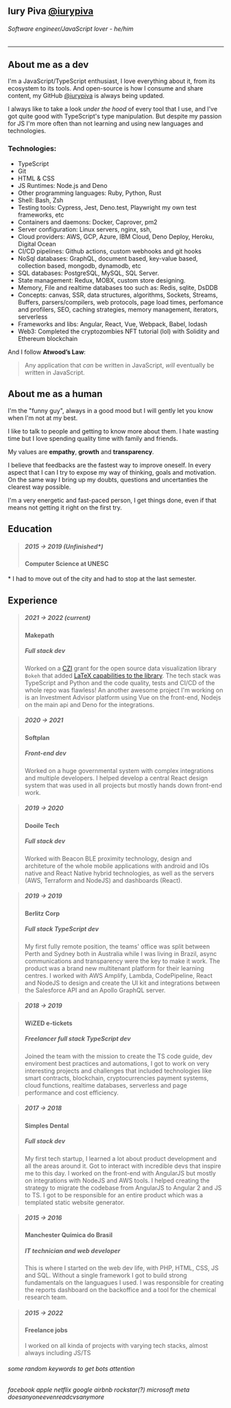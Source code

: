 ## Iury Piva [@iurypiva](https://github.com/iurypiva)

###### Software engineer/JavaScript lover - he/him

---

## About me as a dev

I'm a JavaScript/TypeScript enthusiast, I love everything about it, from its
ecosystem to its tools. And open-source is how I consume and share content, my
GitHub [@iurypiva](https://github.com/iurypiva) is always being updated.

I always like to take a look _under the hood_ of every tool that I use, and I've
got quite good with TypeScript's type manipulation. But despite my passion for
JS I'm more often than not learning and using new languages and technologies.

### Technologies:

- TypeScript
- Git
- HTML & CSS
- JS Runtimes: Node.js and Deno
- Other programming languages: Ruby, Python, Rust
- Shell: Bash, Zsh
- Testing tools: Cypress, Jest, Deno.test, Playwright my own test frameworks, etc
- Containers and daemons: Docker, Caprover, pm2
- Server configuration: Linux servers, nginx, ssh,
- Cloud providers: AWS, GCP, Azure, IBM Cloud, Deno Deploy, Heroku, Digital
  Ocean
- CI/CD pipelines: Github actions, custom webhooks and git hooks
- NoSql databases: GraphQL, document based, key-value based, collection based,
  mongodb, dynamodb, etc
- SQL databases: PostgreSQL, MySQL, SQL Server.
- State management: Redux, MOBX, custom store designing.
- Memory, File and realtime databases too such as: Redis, sqlite, DsDDB
- Concepts: canvas, SSR, data structures, algorithms, Sockets, Streams, Buffers,
  parsers/compilers, web protocols, page load times, perfomance and profilers,
  SEO, caching strategies, memory management, iterators, serverless
- Frameworks and libs: Angular, React, Vue, Webpack, Babel, lodash
- Web3: Completed the cryptozombies NFT tutorial (lol) with Solidity and Ethereum blockchain

And I follow **Atwood’s Law**:

> Any application that _can_ be written in JavaScript, _will_ eventually be
> written in JavaScript.

## About me as a human

I'm the "funny guy", always in a good mood but I will gently let you know when
I'm not at my best.

I like to talk to people and getting to know more about them. I hate wasting
time but I love spending quality time with family and friends.

My values are **empathy**, **growth** and **transparency**.

I believe that feedbacks are the fastest way to improve oneself. In every aspect
that I can I try to expose my way of thinking, goals and motivation. On the same
way I bring up my doubts, questions and uncertanties the clearest way possible.

I'm a very energetic and fast-paced person, I get things done, even if that
means not getting it right on the first try.

## Education

> ##### 2015 -> 2019 (Unfinished*)
> #### Computer Science at UNESC

\* I had to move out of the city and had to stop at the last semester.

## Experience

> ##### 2021 -> 2022 (current)
>
> #### Makepath
>
> ##### Full stack dev
>
> Worked on a [CZI](https://chanzuckerberg.com) grant for the open source data visualization library `Bokeh` that added [LaTeX capabilities to the library](https://blog.bokeh.org/bokeh-2-4-6f8a842dfb4f). The tech stack was TypeScript and Python and the code quality, tests and CI/CD of the whole repo was flawless! An another awesome project I'm working on is an Investment Advisor platform using Vue on the front-end, Nodejs on the main api and Deno for the integrations.

> ##### 2020 -> 2021
>
> #### Softplan
>
> ##### Front-end dev
>
> Worked on a huge governmental system with complex integrations and multiple developers. I helped develop a central React design system that was used in all projects but mostly hands down front-end work.

> ##### 2019 -> 2020
>
> #### Dooile Tech
>
> ##### Full stack dev
>
> Worked with Beacon BLE proximity technology, design and architeture of the
> whole mobile applications with android and IOs native and React Native hybrid
> technologies, as well as the servers (AWS, Terraform and NodeJS) and
> dashboards (React).

> ##### 2019 -> 2019
>
> #### Berlitz Corp
>
> ##### Full stack TypeScript dev
>
> My first fully remote position, the teams' office was split between Perth and
> Sydney both in Australia while I was living in Brazil, async communications
> and transparency were the key to make it work. The product was a brand new
> multitenant platform for their learning centres. I worked with AWS Amplify,
> Lambda, CodePipeline, React and NodeJS to design and create the UI kit and
> integrations between the Salesforce API and an Apollo GraphQL server.

> ##### 2018 -> 2019
>
> #### WiZED e-tickets
>
> ##### Freelancer full stack TypeScript dev
>
> Joined the team with the mission to create the TS code guide, dev enviroment
> best practices and automations, I got to work on very interesting projects and
> challenges that included technologies like smart contracts, blockchain,
> cryptocurrencies payment systems, cloud functions, realtime databases,
> serverless and page performance and cost efficiency.

> ##### 2017 -> 2018
>
> #### Simples Dental
>
> ##### Full stack dev
>
> My first tech startup, I learned a lot about product development and all the
> areas around it. Got to interact with incredible devs that inspire me to this
> day. I worked on the front-end with AngularJS but mostly on integrations with
> NodeJS and AWS tools. I helped creating the strategy to migrate the codebase
> from AngularJS to Angular 2 and JS to TS. I got to be responsible for an
> entire product which was a templated static website generator.

> ##### 2015 -> 2016
>
> #### Manchester Química do Brasil
>
> ##### IT technician and web developer
>
> This is where I started on the web dev life, with PHP, HTML, CSS, JS and SQL.
> Without a single framework I got to build strong fundamentals on the
> languagues I used. I was responsible for creating the reports dashboard on the
> backoffice and a tool for the chemical research team.

> ##### 2015 -> 2022
>
> #### Freelance jobs
>
> I worked on all kinda of projects with varying tech stacks, almost always
> including JS/TS

###### some random keywords to get bots attention

###### facebook apple netflix google airbnb rockstar(?) microsoft meta doesanyoneevenreadcvsanymore
